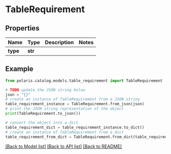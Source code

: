 # TableRequirement


## Properties

Name | Type | Description | Notes
------------ | ------------- | ------------- | -------------
**type** | **str** |  | 

## Example

```python
from polaris.catalog.models.table_requirement import TableRequirement

# TODO update the JSON string below
json = "{}"
# create an instance of TableRequirement from a JSON string
table_requirement_instance = TableRequirement.from_json(json)
# print the JSON string representation of the object
print(TableRequirement.to_json())

# convert the object into a dict
table_requirement_dict = table_requirement_instance.to_dict()
# create an instance of TableRequirement from a dict
table_requirement_from_dict = TableRequirement.from_dict(table_requirement_dict)
```
[[Back to Model list]](../README.md#documentation-for-models) [[Back to API list]](../README.md#documentation-for-api-endpoints) [[Back to README]](../README.md)


